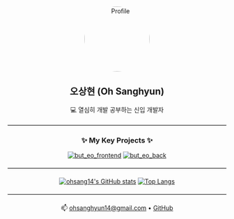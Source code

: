 <div align="center">

<img src="https://avatars.githubusercontent.com/u/132821751?s=400&u=1cf6a094a041c8cd18179e2b22688d30eadda2f9&v=4" alt="Profile" width="150" style="border-radius: 50%;" />

<h2>오상현 (Oh Sanghyun)</h2>

<p>💻 열심히 개발 공부하는 신입 개발자</p>

</div>

<hr style="border: 1px solid #dcdcdc; margin-top: 20px; margin-bottom: 20px;">

<div align="center">
  <h3>✨ My Key Projects ✨</h3>
  <a href="https://github.com/ohsang14/but_eo_frontend"><img src="https://gh-pins.zcern.com/pin/?username=ohsang14&repo=but_eo_frontend&theme=light" alt="but_eo_frontend"/></a>
  <a href="https://github.com/ohsang14/but_eo_back"><img src="https://gh-pins.zcern.com/pin/?username=ohsang14&repo=but_eo_back&theme=light" alt="but_eo_back"/></a>
</div>


<hr style="border: 1px solid #dcdcdc; margin-top: 20px; margin-bottom: 20px;">

<div align="center">

[![ohsang14's GitHub stats](https://github-readme-stats.vercel.app/api?username=ohsang14&show_icons=true&theme=light&exclude_repo=Algorithm,java_Basic_Kim,Java_Start_Kim&cache_bust=999)](https://github.com/anuraghazra/github-readme-stats)
[![Top Langs](https://github-readme-stats.vercel.app/api/top-langs/?username=ohsang14&layout=compact&theme=light&exclude_repo=Algorithm,java_Basic_Kim,Java_Start_Kim&cache_bust=999)](https://github.com/anuraghazra/github-readme-stats)

</div>

<hr style="border: 1px solid #dcdcdc; margin-top: 20px; margin-bottom: 20px;">

<div align="center">

📫 <a href="mailto:ohsanghyun14@gmail.com">ohsanghyun14@gmail.com</a> • <a href="https://github.com/ohsang14">GitHub</a>

</div>

<br>
